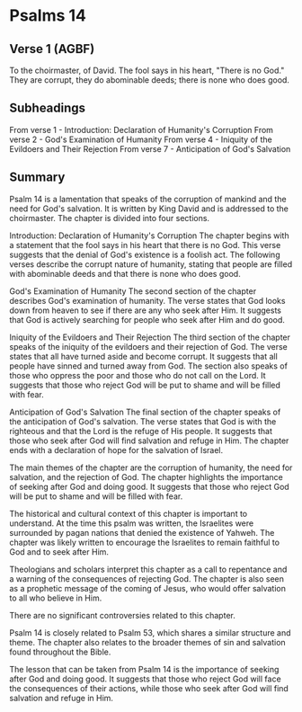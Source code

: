 # Psalms 14

## Verse 1 (AGBF)

To the choirmaster, of David. The fool says in his heart, "There is no God." They are corrupt, they do abominable deeds; there is none who does good.

## Subheadings

From verse 1 - Introduction: Declaration of Humanity's Corruption
From verse 2 - God's Examination of Humanity
From verse 4 - Iniquity of the Evildoers and Their Rejection
From verse 7 - Anticipation of God's Salvation

## Summary

Psalm 14 is a lamentation that speaks of the corruption of mankind and the need for God's salvation. It is written by King David and is addressed to the choirmaster. The chapter is divided into four sections.

Introduction: Declaration of Humanity's Corruption
The chapter begins with a statement that the fool says in his heart that there is no God. This verse suggests that the denial of God's existence is a foolish act. The following verses describe the corrupt nature of humanity, stating that people are filled with abominable deeds and that there is none who does good.

God's Examination of Humanity
The second section of the chapter describes God's examination of humanity. The verse states that God looks down from heaven to see if there are any who seek after Him. It suggests that God is actively searching for people who seek after Him and do good.

Iniquity of the Evildoers and Their Rejection
The third section of the chapter speaks of the iniquity of the evildoers and their rejection of God. The verse states that all have turned aside and become corrupt. It suggests that all people have sinned and turned away from God. The section also speaks of those who oppress the poor and those who do not call on the Lord. It suggests that those who reject God will be put to shame and will be filled with fear.

Anticipation of God's Salvation
The final section of the chapter speaks of the anticipation of God's salvation. The verse states that God is with the righteous and that the Lord is the refuge of His people. It suggests that those who seek after God will find salvation and refuge in Him. The chapter ends with a declaration of hope for the salvation of Israel.

The main themes of the chapter are the corruption of humanity, the need for salvation, and the rejection of God. The chapter highlights the importance of seeking after God and doing good. It suggests that those who reject God will be put to shame and will be filled with fear.

The historical and cultural context of this chapter is important to understand. At the time this psalm was written, the Israelites were surrounded by pagan nations that denied the existence of Yahweh. The chapter was likely written to encourage the Israelites to remain faithful to God and to seek after Him.

Theologians and scholars interpret this chapter as a call to repentance and a warning of the consequences of rejecting God. The chapter is also seen as a prophetic message of the coming of Jesus, who would offer salvation to all who believe in Him.

There are no significant controversies related to this chapter.

Psalm 14 is closely related to Psalm 53, which shares a similar structure and theme. The chapter also relates to the broader themes of sin and salvation found throughout the Bible.

The lesson that can be taken from Psalm 14 is the importance of seeking after God and doing good. It suggests that those who reject God will face the consequences of their actions, while those who seek after God will find salvation and refuge in Him.